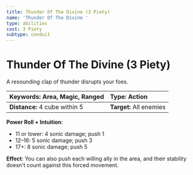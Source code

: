 ```yaml
---
title: Thunder Of The Divine (3 Piety)
name: 'Thunder Of The Divine '
type: abilities
cost: 3 Piety
subtype: conduit
---
```


# Thunder Of The Divine (3 Piety)

A resounding clap of thunder disrupts your foes.

| **Keywords:** Area, Magic, Ranged | **Type:** Action        |
| :-------------------------------- | :---------------------- |
| **Distance:** 4 cube within 5     | **Target:** All enemies |

**Power Roll + Intuition**:

- 11 or lower: 4 sonic damage; push 1
- 12–16: 5 sonic damage; push 3
- 17+: 8 sonic damage; push 5

**Effect**: You can also push each willing ally in the area, and their stability doesn't count against this forced movement.
